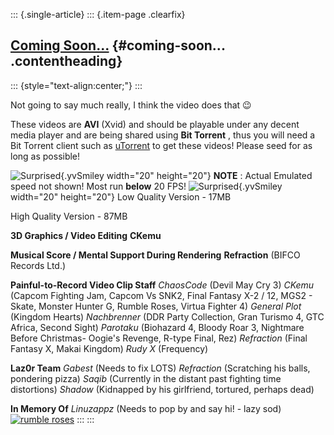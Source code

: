 ::: {.single-article}
::: {.item-page .clearfix}
## [Coming Soon...](/177-coming-soon.html) {#coming-soon... .contentheading}

::: {style="text-align:center;"}
:::

Not going to say much really, I think the video does that
😉

These videos are **AVI** (Xvid) and should be playable under any decent
media player and are being shared using **Bit Torrent** , thus you will
need a Bit Torrent client such as [uTorrent](http://www.utorrent.com/)
to get these videos! Please seed for as long as possible!

![Surprised](https://pcsx2.net/images/stories/frontend/smilies/excl.gif){.yvSmiley
width="20" height="20"} **NOTE** : Actual Emulated speed not shown! Most
run **below** 20 FPS!
![Surprised](https://pcsx2.net/images/stories/frontend/smilies/excl.gif){.yvSmiley
width="20" height="20"}
Low Quality Version - 17MB

High Quality Version - 87MB

**3D Graphics / Video Editing**
**CKemu**

**Musical Score / Mental Support During Rendering**
**Refraction** (BIFCO Records Ltd.)

**Painful-to-Record Video Clip Staff**
*ChaosCode* (Devil May Cry 3)
*CKemu* (Capcom Fighting Jam, Capcom Vs SNK2, Final Fantasy X-2 / 12,
MGS2 - Skate, Monster Hunter G, Rumble Roses, Virtua Fighter 4)
*General Plot* (Kingdom Hearts)
*Nachbrenner* (DDR Party Collection, Gran Turismo 4, GTC Africa, Second
Sight)
*Parotaku* (Biohazard 4, Bloody Roar 3, Nightmare Before Christmas-
Oogie's Revenge, R-type Final, Rez)
*Refraction* (Final Fantasy X, Makai Kingdom)
*Rudy X* (Frequency)

**Laz0r Team**
*Gabest* (Needs to fix LOTS)
*Refraction* (Scratching his balls, pondering pizza)
*Saqib* (Currently in the distant past fighting time distortions)
*Shadow* (Kidnapped by his girlfriend, tortured, perhaps dead)

**In Memory Of**
*Linuzappz* (Needs to pop by and say hi! - lazy sod)
[![rumble
roses](/images/stories/frontend/various/comingsoon_thumb.jpg)](/images/stories/frontend/various/comingsoon.jpg)
:::
:::
